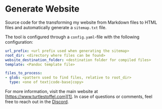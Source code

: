 # Generate Website

Source code for the transforming my website from Markdown files to HTML files and automatically
generate a `sitemap.txt` file.

The tool is configured through a `config.yaml`-file with the following configuration:

```yaml
url_prefix: <url prefix used when generating the sitemap>
root_dir: <directory where files can be found>
website_destination_folder: <destination folder for compiled files>
template: <Pandoc template file>

files_to_process:
- glob: <pattern used to find files, relative to root_dir>
  type: <one of text|code-base|copy>
```

For more information, visit the main website at [https://www.turtlestoffel.com][1].
In case of questions or comments, feel free to reach out in the [Discord][2].

[1]: https://www.turtlestoffel.com
[2]: https://discord.gg/UFECxB85ed

